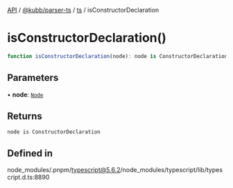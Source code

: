 [API](../../../../../packages.md) / [@kubb/parser-ts](../../../index.md) / [ts](../index.md) / isConstructorDeclaration

# isConstructorDeclaration()

```ts
function isConstructorDeclaration(node): node is ConstructorDeclaration
```

## Parameters

• **node**: [`Node`](../interfaces/Node.md)

## Returns

`node is ConstructorDeclaration`

## Defined in

node\_modules/.pnpm/typescript@5.6.2/node\_modules/typescript/lib/typescript.d.ts:8890
